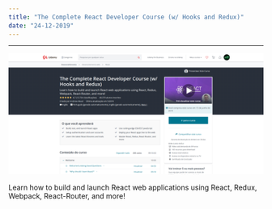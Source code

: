 ```yaml
---
title: "The Complete React Developer Course (w/ Hooks and Redux)"
date: "24-12-2019"
---
```


---

![Bootcamp Preview](./reactPreview.png)

Learn how to build and launch React web applications using React, Redux, Webpack, React-Router, and more!
